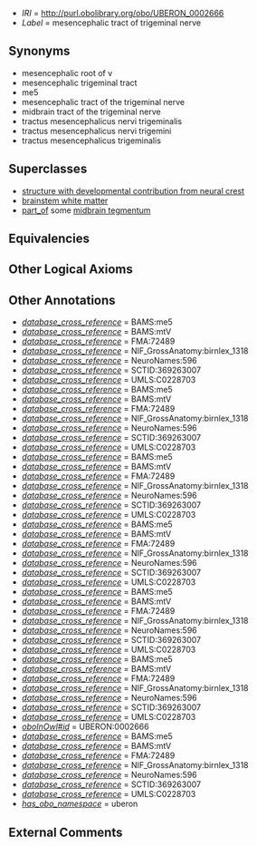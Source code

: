  * *IRI* = http://purl.obolibrary.org/obo/UBERON_0002666
 * *Label* = mesencephalic tract of trigeminal nerve

## Synonyms

 * mesencephalic root of v
 * mesencephalic trigeminal tract
 * me5
 * mesencephalic tract of the trigeminal nerve
 * midbrain tract of the trigeminal nerve
 * tractus mesencephalicus nervi trigeminalis
 * tractus mesencephalicus nervi trigemini
 * tractus mesencephalicus trigeminalis

## Superclasses

 * [structure with developmental contribution from neural crest](../../UBERON/14/UBERON_0010314.md)
 * [brainstem white matter](../../UBERON/91/UBERON_0014891.md)
 * [part_of](../../BFO/50/BFO_0000050.md) some [midbrain tegmentum](../../UBERON/43/UBERON_0001943.md)

## Equivalencies


## Other Logical Axioms


## Other Annotations

 * *[database_cross_reference](../../ef/oboInOwl#hasDbXref.md)* = BAMS:me5
 * *[database_cross_reference](../../ef/oboInOwl#hasDbXref.md)* = BAMS:mtV
 * *[database_cross_reference](../../ef/oboInOwl#hasDbXref.md)* = FMA:72489
 * *[database_cross_reference](../../ef/oboInOwl#hasDbXref.md)* = NIF_GrossAnatomy:birnlex_1318
 * *[database_cross_reference](../../ef/oboInOwl#hasDbXref.md)* = NeuroNames:596
 * *[database_cross_reference](../../ef/oboInOwl#hasDbXref.md)* = SCTID:369263007
 * *[database_cross_reference](../../ef/oboInOwl#hasDbXref.md)* = UMLS:C0228703
 * *[database_cross_reference](../../ef/oboInOwl#hasDbXref.md)* = BAMS:me5
 * *[database_cross_reference](../../ef/oboInOwl#hasDbXref.md)* = BAMS:mtV
 * *[database_cross_reference](../../ef/oboInOwl#hasDbXref.md)* = FMA:72489
 * *[database_cross_reference](../../ef/oboInOwl#hasDbXref.md)* = NIF_GrossAnatomy:birnlex_1318
 * *[database_cross_reference](../../ef/oboInOwl#hasDbXref.md)* = NeuroNames:596
 * *[database_cross_reference](../../ef/oboInOwl#hasDbXref.md)* = SCTID:369263007
 * *[database_cross_reference](../../ef/oboInOwl#hasDbXref.md)* = UMLS:C0228703
 * *[database_cross_reference](../../ef/oboInOwl#hasDbXref.md)* = BAMS:me5
 * *[database_cross_reference](../../ef/oboInOwl#hasDbXref.md)* = BAMS:mtV
 * *[database_cross_reference](../../ef/oboInOwl#hasDbXref.md)* = FMA:72489
 * *[database_cross_reference](../../ef/oboInOwl#hasDbXref.md)* = NIF_GrossAnatomy:birnlex_1318
 * *[database_cross_reference](../../ef/oboInOwl#hasDbXref.md)* = NeuroNames:596
 * *[database_cross_reference](../../ef/oboInOwl#hasDbXref.md)* = SCTID:369263007
 * *[database_cross_reference](../../ef/oboInOwl#hasDbXref.md)* = UMLS:C0228703
 * *[database_cross_reference](../../ef/oboInOwl#hasDbXref.md)* = BAMS:me5
 * *[database_cross_reference](../../ef/oboInOwl#hasDbXref.md)* = BAMS:mtV
 * *[database_cross_reference](../../ef/oboInOwl#hasDbXref.md)* = FMA:72489
 * *[database_cross_reference](../../ef/oboInOwl#hasDbXref.md)* = NIF_GrossAnatomy:birnlex_1318
 * *[database_cross_reference](../../ef/oboInOwl#hasDbXref.md)* = NeuroNames:596
 * *[database_cross_reference](../../ef/oboInOwl#hasDbXref.md)* = SCTID:369263007
 * *[database_cross_reference](../../ef/oboInOwl#hasDbXref.md)* = UMLS:C0228703
 * *[database_cross_reference](../../ef/oboInOwl#hasDbXref.md)* = BAMS:me5
 * *[database_cross_reference](../../ef/oboInOwl#hasDbXref.md)* = BAMS:mtV
 * *[database_cross_reference](../../ef/oboInOwl#hasDbXref.md)* = FMA:72489
 * *[database_cross_reference](../../ef/oboInOwl#hasDbXref.md)* = NIF_GrossAnatomy:birnlex_1318
 * *[database_cross_reference](../../ef/oboInOwl#hasDbXref.md)* = NeuroNames:596
 * *[database_cross_reference](../../ef/oboInOwl#hasDbXref.md)* = SCTID:369263007
 * *[database_cross_reference](../../ef/oboInOwl#hasDbXref.md)* = UMLS:C0228703
 * *[database_cross_reference](../../ef/oboInOwl#hasDbXref.md)* = BAMS:me5
 * *[database_cross_reference](../../ef/oboInOwl#hasDbXref.md)* = BAMS:mtV
 * *[database_cross_reference](../../ef/oboInOwl#hasDbXref.md)* = FMA:72489
 * *[database_cross_reference](../../ef/oboInOwl#hasDbXref.md)* = NIF_GrossAnatomy:birnlex_1318
 * *[database_cross_reference](../../ef/oboInOwl#hasDbXref.md)* = NeuroNames:596
 * *[database_cross_reference](../../ef/oboInOwl#hasDbXref.md)* = SCTID:369263007
 * *[database_cross_reference](../../ef/oboInOwl#hasDbXref.md)* = UMLS:C0228703
 * *[oboInOwl#id](../../id/oboInOwl#id.md)* = UBERON:0002666
 * *[database_cross_reference](../../ef/oboInOwl#hasDbXref.md)* = BAMS:me5
 * *[database_cross_reference](../../ef/oboInOwl#hasDbXref.md)* = BAMS:mtV
 * *[database_cross_reference](../../ef/oboInOwl#hasDbXref.md)* = FMA:72489
 * *[database_cross_reference](../../ef/oboInOwl#hasDbXref.md)* = NIF_GrossAnatomy:birnlex_1318
 * *[database_cross_reference](../../ef/oboInOwl#hasDbXref.md)* = NeuroNames:596
 * *[database_cross_reference](../../ef/oboInOwl#hasDbXref.md)* = SCTID:369263007
 * *[database_cross_reference](../../ef/oboInOwl#hasDbXref.md)* = UMLS:C0228703
 * *[has_obo_namespace](../../ce/oboInOwl#hasOBONamespace.md)* = uberon

## External Comments

